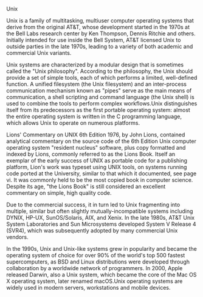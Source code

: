 Unix

Unix is a family of multitasking, multiuser computer operating systems that derive from the original AT&T, whose development started in the 1970s at the Bell Labs research center by Ken Thompson, Dennis Ritchie and others.
Initially intended for use inside the Bell System, AT&T licensed Unix to outside parties in the late 1970s, leading to a variety of both academic and commercial Unix variants. 

Unix systems are characterized by a modular design that is sometimes called the "Unix philosophy". According to the philosophy, the Unix should provide a set of simple tools, each of which performs a limited, well-defined function. A unified filesystem (the Unix filesystem) and an inter-process communication mechanism known as "pipes" serve as the main means of communication, a shell scripting and command language (the Unix shell) is used to combine the tools to perform complex workflows.Unix distinguishes itself from its predecessors as the first portable operating system: almost the entire operating system is written in the C programming language, which allows Unix to operate on numerous platforms.

Lions' Commentary on UNIX 6th Edition 1976, by John Lions, contained analytical commentary on the source code of the 6th Edition Unix computer operating system "resident nucleus" software, plus copy formatted and indexed by Lions, commonly referred to as the Lions Book. Itself an exemplar of the early success of UNIX as portable code for a publishing platform, Lion's work was typeset using UNIX tools, on systems running code ported at the University, similar to that which it documented, see page vi. It was commonly held to be the most copied book in computer science. Despite its age, "the Lions Book" is still considered an excellent commentary on simple, high quality code.

Due to the commercial success, it in turn led to Unix fragmenting into multiple, similar but often slightly mutually-incompatible systems including DYNIX, HP-UX, SunOS/Solaris, AIX, and Xenix. In the late 1980s, AT&T Unix System Laboratories and Sun Microsystems developed System V Release 4 (SVR4), which was subsequently adopted by many commercial Unix vendors.

In the 1990s, Unix and Unix-like systems grew in popularity and became the operating system of choice for over 90% of the world's top 500 fastest supercomputers, as BSD and Linux distributions were developed through collaboration by a worldwide network of programmers. In 2000, Apple released Darwin, also a Unix system, which became the core of the Mac OS X operating system, later renamed macOS.Unix operating systems are widely used in modern servers, workstations and mobile devices.
